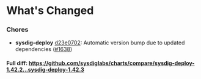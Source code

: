 # What's Changed

### Chores
- **sysdig-deploy** [d23e0702](https://github.com/sysdiglabs/charts/commit/d23e0702dec0603c4312d89848ceeeb8651f8acf): Automatic version bump due to updated dependencies ([#1638](https://github.com/sysdiglabs/charts/issues/1638))
#### Full diff: https://github.com/sysdiglabs/charts/compare/sysdig-deploy-1.42.2...sysdig-deploy-1.42.3
